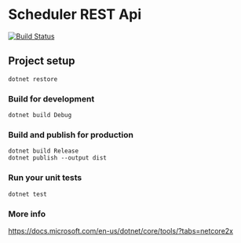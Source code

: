 ﻿# Scheduler REST Api
[![Build Status](https://dev.azure.com/v-echo/Scheduler/_apis/build/status/Web%20API%20CI%20Build?branchName=master)](https://dev.azure.com/v-echo/Scheduler/_build/latest?definitionId=4?branchName=master)

## Project setup
```
dotnet restore
```

### Build for development
```
dotnet build Debug
```

### Build and publish for production
```
dotnet build Release
dotnet publish --output dist
```

### Run your unit tests
```
dotnet test
```

### More info
https://docs.microsoft.com/en-us/dotnet/core/tools/?tabs=netcore2x